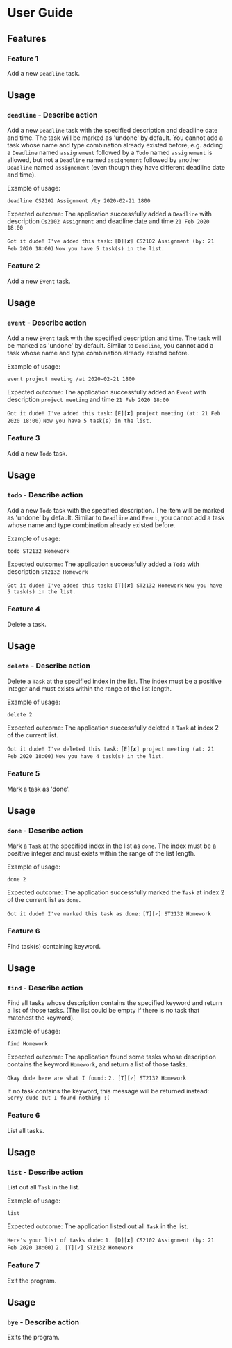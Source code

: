 # User Guide

## Features 

### Feature 1
Add a new `Deadline` task.

## Usage

### `deadline` - Describe action

Add a new `Deadline` task with the specified description and deadline date and time.
The task will be marked as 'undone' by default.
You cannot add a task whose name and type combination already existed before,
e.g. adding a `Deadline` named `assignement` followed by a `Todo` named `assignement` is allowed,
but not a `Deadline` named `assignement` followed by another `Deadline` named `assignement`
(even though they have different deadline date and time).

Example of usage: 

`deadline CS2102 Assignment /by 2020-02-21 1800`

Expected outcome:
The application successfully added a `Deadline` with description `Cs2102 Assignment`
and deadline date and time `21 Feb 2020 18:00`

`Got it dude! I've added this task:`
`[D][✘] CS2102 Assignment (by: 21 Feb 2020 18:00)`
`Now you have 5 task(s) in the list.`

### Feature 2
Add a new `Event` task.

## Usage

### `event` - Describe action

Add a new `Event` task with the specified description and time.
The task will be marked as 'undone' by default.
Similar to `Deadline`, you cannot add a task whose name and type combination already existed before.

Example of usage: 

`event project meeting /at 2020-02-21 1800`

Expected outcome:
The application successfully added an `Event` with description `project meeting`
and time `21 Feb 2020 18:00`

`Got it dude! I've added this task:`
`[E][✘] project meeting (at: 21 Feb 2020 18:00)`
`Now you have 5 task(s) in the list.`

### Feature 3
Add a new `Todo` task.

## Usage

### `todo` - Describe action

Add a new `Todo` task with the specified description.
The item will be marked as 'undone' by default.
Similar to `Deadline` and `Event`, you cannot add a task whose name and type combination already existed before.

Example of usage: 

`todo ST2132 Homework`

Expected outcome:
The application successfully added a `Todo` with description `ST2132 Homework`

`Got it dude! I've added this task:`
`[T][✘] ST2132 Homework`
`Now you have 5 task(s) in the list.`

### Feature 4
Delete a task.

## Usage

### `delete` - Describe action

Delete a `Task` at the specified index in the list. The index must be a positive integer and must exists within the range of the list length.

Example of usage:

`delete 2`

Expected outcome: 
The application successfully deleted a `Task` at index 2 of the current list.

`Got it dude! I've deleted this task:`
`[E][✘] project meeting (at: 21 Feb 2020 18:00)`
`Now you have 4 task(s) in the list.`


### Feature 5
Mark a task as 'done'.

## Usage

### `done` - Describe action

Mark a `Task` at the specified index in the list as `done`. The index must be a positive integer and must exists within the range of the list length.

Example of usage:

`done 2`

Expected outcome: 
The application successfully marked the `Task` at index 2 of the current list as `done`.

`Got it dude! I've marked this task as done:`
`[T][✓] ST2132 Homework`

### Feature 6
Find task(s) containing keyword.

## Usage

### `find` - Describe action

Find all tasks whose description contains the specified keyword and return a list of those tasks.
(The list could be empty if there is no task that matchest the keyword).

Example of usage:

`find Homework`

Expected outcome:
The application found some tasks whose description contains the keyword `Homework`, and return a list of those tasks.

`Okay dude here are what I found:`
`2. [T][✓] ST2132 Homework`

If no task contains the keyword, this message will be returned instead:
`Sorry dude but I found nothing :(`

### Feature 6
List all tasks.

## Usage

### `list` - Describe action

List out all `Task` in the list.

Example of usage:

`list`

Expected outcome:
The application listed out all `Task` in the list.

`Here's your list of tasks dude:`
`1. [D][✘] CS2102 Assignment (by: 21 Feb 2020 18:00)`
`2. [T][✓] ST2132 Homework`

### Feature 7
Exit the program.

## Usage

### `bye` - Describe action

Exits the program.